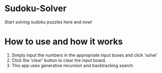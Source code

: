 # Sudoku-Solver

Start solving sudoku puzzles here and now!

# How to use and how it works

1. Simply input the numbers in the appropriate input boxes and click 'solve'
2. Click the 'clear' button to clear the input board.
3. This app uses generative recursion and backtracking search 

